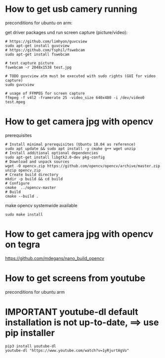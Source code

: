 # How to get usb camery running

preconditions for ubuntu on arm:

get driver packages und run screen capture (picture/video):  
```
# https://github.com/limhyon/guvcview
sudo apt-get install guvcview
# https://github.com/fsphil/fswebcam
sudo apt-get install fswebcam

# test capture picture
fswebcam -r 2048x1538 test.jpg

# TODO guvcview atm must be executed with sudo rights (GUI for video capture)
sudo guvcview

# usage of FFMPEG for screen capture
ffmpeg -f v4l2 -framerate 25 -video_size 640x480 -i /dev/video0 test.mpeg
```

# How to get camera jpg with opencv

prerequisites
```
# Install minimal prerequisites (Ubuntu 18.04 as reference)
sudo apt update && sudo apt install -y cmake g++ wget unzip
# Install additional optional dependencies
sudo apt-get install libgtk2.0-dev pkg-config
# Download and unpack sources
wget -O opencv.zip https://github.com/opencv/opencv/archive/master.zip
unzip opencv.zip
# Create build directory
mkdir -p build && cd build
# Configure
cmake  ../opencv-master
# Build
cmake --build .
```
make opencv systemwide available
```
sudo make install
```

# How to get camera jpg with opencv on tegra 

https://github.com/mdegans/nano_build_opencv

# How to get screens from youtube 

preconditions for ubuntu arm

# IMPORTANT youtube-dl default installation is not up-to-date, ==> use pip installer
```
pip3 install youtube-dl
youtube-dl "https://www.youtube.com/watch?v=1yRjurtAgVo"
```
